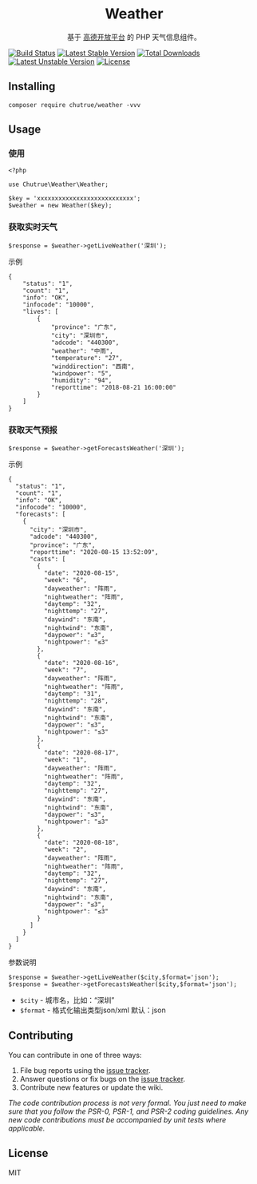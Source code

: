 <h1 align="center"> Weather </h1>

<p align="center"> 基于 <a target="_blank" href="https://lbs.amap.com/api/webservice/guide/api/weatherinfo">高德开放平台</a> 的 PHP 天气信息组件。</p>

[![Build Status](https://travis-ci.org/chutrue/weather.svg?branch=master)](https://travis-ci.org/chutrue/weather)
[![Latest Stable Version](https://poser.pugx.org/chutrue/weather/v)](//packagist.org/packages/chutrue/weather) [![Total Downloads](https://poser.pugx.org/chutrue/weather/downloads)](//packagist.org/packages/chutrue/weather) [![Latest Unstable Version](https://poser.pugx.org/chutrue/weather/v/unstable)](//packagist.org/packages/chutrue/weather) [![License](https://poser.pugx.org/chutrue/weather/license)](//packagist.org/packages/chutrue/weather)

## Installing

```shell
composer require chutrue/weather -vvv
```

## Usage

### 使用
```shell
<?php

use Chutrue\Weather\Weather;

$key = 'xxxxxxxxxxxxxxxxxxxxxxxxxxx';
$weather = new Weather($key);
```

### 获取实时天气

```shell
$response = $weather->getLiveWeather('深圳');
```

示例

```shell
{
    "status": "1",
    "count": "1",
    "info": "OK",
    "infocode": "10000",
    "lives": [
        {
            "province": "广东",
            "city": "深圳市",
            "adcode": "440300",
            "weather": "中雨",
            "temperature": "27",
            "winddirection": "西南",
            "windpower": "5",
            "humidity": "94",
            "reporttime": "2018-08-21 16:00:00"
        }
    ]
}
```

### 获取天气预报

```shell
$response = $weather->getForecastsWeather('深圳');
```

示例

```shell
{
  "status": "1",
  "count": "1",
  "info": "OK",
  "infocode": "10000",
  "forecasts": [
    {
      "city": "深圳市",
      "adcode": "440300",
      "province": "广东",
      "reporttime": "2020-08-15 13:52:09",
      "casts": [
        {
          "date": "2020-08-15",
          "week": "6",
          "dayweather": "阵雨",
          "nightweather": "阵雨",
          "daytemp": "32",
          "nighttemp": "27",
          "daywind": "东南",
          "nightwind": "东南",
          "daypower": "≤3",
          "nightpower": "≤3"
        },
        {
          "date": "2020-08-16",
          "week": "7",
          "dayweather": "阵雨",
          "nightweather": "阵雨",
          "daytemp": "31",
          "nighttemp": "28",
          "daywind": "东南",
          "nightwind": "东南",
          "daypower": "≤3",
          "nightpower": "≤3"
        },
        {
          "date": "2020-08-17",
          "week": "1",
          "dayweather": "阵雨",
          "nightweather": "阵雨",
          "daytemp": "32",
          "nighttemp": "27",
          "daywind": "东南",
          "nightwind": "东南",
          "daypower": "≤3",
          "nightpower": "≤3"
        },
        {
          "date": "2020-08-18",
          "week": "2",
          "dayweather": "阵雨",
          "nightweather": "阵雨",
          "daytemp": "32",
          "nighttemp": "27",
          "daywind": "东南",
          "nightwind": "东南",
          "daypower": "≤3",
          "nightpower": "≤3"
        }
      ]
    }
  ]
}
```

参数说明

```shell
$response = $weather->getLiveWeather($city,$format='json');
$response = $weather->getForecastsWeather($city,$format='json');
```

- `$city` - 城市名，比如：“深圳”
- `$format` - 格式化输出类型json/xml  默认：json

## Contributing

You can contribute in one of three ways:

1. File bug reports using the [issue tracker](https://github.com/chutrue/weather/issues).
2. Answer questions or fix bugs on the [issue tracker](https://github.com/chutrue/weather/issues).
3. Contribute new features or update the wiki.

_The code contribution process is not very formal. You just need to make sure that you follow the PSR-0, PSR-1, and PSR-2 coding guidelines. Any new code contributions must be accompanied by unit tests where applicable._

## License

MIT
